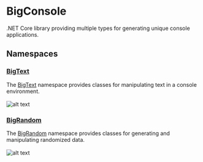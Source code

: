# BigConsole
.NET Core library providing multiple types for generating unique console applications.

## Namespaces
### <a id="BigText" href="https://github.com/cipher1i/BigConsole/blob/master/documentation/BigText/README.md#bigtext-namespace">BigText</a>
The <a href="#BigText">BigText</a> namespace provides classes for manipulating text in a console environment.
<br/><br/>
![alt text](https://github.com/cipher1i/BigConsole/blob/master/media/gifs/bigtext.gif)

### <a id="BigRandom" href="https://github.com/cipher1i/BigConsole/blob/master/documentation/BigRandom/README.md#bigrandom-namespace">BigRandom</a>
The <a href="#BigRandom">BigRandom</a> namespace provides classes for generating and manipulating randomized data.
<br/><br/>
![alt text](https://github.com/cipher1i/BigConsole/blob/master/media/gifs/bigrandom.gif)
